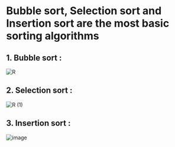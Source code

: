 # **Bubble sort, Selection sort and Insertion sort are the most basic sorting algorithms**

## 1. Bubble sort :

![R](https://github.com/Vishwas2/Java-tutorial/assets/67436082/ae5935df-a703-4a4e-a30f-b3fc145c8165)

## 2. Selection sort :

![R (1)](https://github.com/Vishwas2/c_questions/assets/67436082/4ee8fff0-f7be-4fc1-a3b2-94eb73e85cc3)

## 3. Insertion sort :

![image](https://github.com/Vishwas2/c_questions/assets/67436082/762f8fad-a373-40d1-b1bb-bcbdb12af475)

